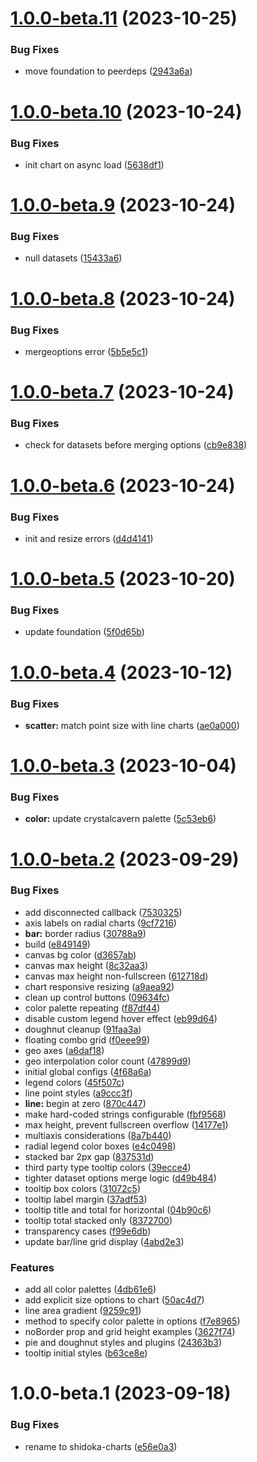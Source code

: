# [1.0.0-beta.11](https://github.com/kyndryl-design-system/shidoka-charts/compare/v1.0.0-beta.10...v1.0.0-beta.11) (2023-10-25)


### Bug Fixes

* move foundation to peerdeps ([2943a6a](https://github.com/kyndryl-design-system/shidoka-charts/commit/2943a6ad4ea1e70e9f18f6ea4bdeba6385f9410e))

# [1.0.0-beta.10](https://github.com/kyndryl-design-system/shidoka-charts/compare/v1.0.0-beta.9...v1.0.0-beta.10) (2023-10-24)


### Bug Fixes

* init chart on async load ([5638df1](https://github.com/kyndryl-design-system/shidoka-charts/commit/5638df152a3eea86bfcca1c134f9d357e2d54677))

# [1.0.0-beta.9](https://github.com/kyndryl-design-system/shidoka-charts/compare/v1.0.0-beta.8...v1.0.0-beta.9) (2023-10-24)


### Bug Fixes

* null datasets ([15433a6](https://github.com/kyndryl-design-system/shidoka-charts/commit/15433a658b87a9d920e0a2a707cf0ebf9a6724fb))

# [1.0.0-beta.8](https://github.com/kyndryl-design-system/shidoka-charts/compare/v1.0.0-beta.7...v1.0.0-beta.8) (2023-10-24)


### Bug Fixes

* mergeoptions error ([5b5e5c1](https://github.com/kyndryl-design-system/shidoka-charts/commit/5b5e5c13dd1686ee0eb8f595dce8d5a953e69e36))

# [1.0.0-beta.7](https://github.com/kyndryl-design-system/shidoka-charts/compare/v1.0.0-beta.6...v1.0.0-beta.7) (2023-10-24)


### Bug Fixes

* check for datasets before merging options ([cb9e838](https://github.com/kyndryl-design-system/shidoka-charts/commit/cb9e838d73d9e2f6781d853263a38ff48e5a4cf0))

# [1.0.0-beta.6](https://github.com/kyndryl-design-system/shidoka-charts/compare/v1.0.0-beta.5...v1.0.0-beta.6) (2023-10-24)


### Bug Fixes

* init and resize errors ([d4d4141](https://github.com/kyndryl-design-system/shidoka-charts/commit/d4d41419329caa51926b34333a520a049c3b34fb))

# [1.0.0-beta.5](https://github.com/kyndryl-design-system/shidoka-charts/compare/v1.0.0-beta.4...v1.0.0-beta.5) (2023-10-20)


### Bug Fixes

* update foundation ([5f0d65b](https://github.com/kyndryl-design-system/shidoka-charts/commit/5f0d65b9080c92b3abb1af8312b8bed6a96a08aa))

# [1.0.0-beta.4](https://github.com/kyndryl-design-system/shidoka-charts/compare/v1.0.0-beta.3...v1.0.0-beta.4) (2023-10-12)


### Bug Fixes

* **scatter:** match point size with line charts ([ae0a000](https://github.com/kyndryl-design-system/shidoka-charts/commit/ae0a0002f9e9a124354e0969076b69e44bcc984e))

# [1.0.0-beta.3](https://github.com/kyndryl-design-system/shidoka-charts/compare/v1.0.0-beta.2...v1.0.0-beta.3) (2023-10-04)


### Bug Fixes

* **color:** update crystalcavern palette ([5c53eb6](https://github.com/kyndryl-design-system/shidoka-charts/commit/5c53eb68095b273504b72a8be4799b8777cc8750))

# [1.0.0-beta.2](https://github.com/kyndryl-design-system/shidoka-charts/compare/v1.0.0-beta.1...v1.0.0-beta.2) (2023-09-29)


### Bug Fixes

* add disconnected callback ([7530325](https://github.com/kyndryl-design-system/shidoka-charts/commit/753032570cb5dde4ad3875e2d2716b9cd91ed4b2))
* axis labels on radial charts ([9cf7216](https://github.com/kyndryl-design-system/shidoka-charts/commit/9cf7216bcb30c884c205236340a10a3d2743487b))
* **bar:** border radius ([30788a9](https://github.com/kyndryl-design-system/shidoka-charts/commit/30788a915c4f0fcdec727a4ac219aea9d32faa90))
* build ([e849149](https://github.com/kyndryl-design-system/shidoka-charts/commit/e8491493a18a0b1901f07d23236d6b0180362b13))
* canvas bg color ([d3657ab](https://github.com/kyndryl-design-system/shidoka-charts/commit/d3657ab9423f5ca73a0f4f0a48de047ab056da06))
* canvas max height ([8c32aa3](https://github.com/kyndryl-design-system/shidoka-charts/commit/8c32aa3c11a988c9cb4321b4e853f9ce6576634c))
* canvas max height non-fullscreen ([612718d](https://github.com/kyndryl-design-system/shidoka-charts/commit/612718d8d2c96860caef9773767d6a987ac78465))
* chart responsive resizing ([a9aea92](https://github.com/kyndryl-design-system/shidoka-charts/commit/a9aea929eaee19d9b566f63b71abcc93b1a565de))
* clean up control buttons ([09634fc](https://github.com/kyndryl-design-system/shidoka-charts/commit/09634fcd715d9bbedaaf9efb2d11baa66e5192c6))
* color palette repeating ([f87df44](https://github.com/kyndryl-design-system/shidoka-charts/commit/f87df44ce266fa458b930188eeca9f6346a13e24))
* disable custom legend hover effect ([eb99d64](https://github.com/kyndryl-design-system/shidoka-charts/commit/eb99d64eff88d49d5c4901549c8bdf7d330ec8d4))
* doughnut cleanup ([91faa3a](https://github.com/kyndryl-design-system/shidoka-charts/commit/91faa3aa4f588e20990d86d40f654817848983e2))
* floating combo grid ([f0eee99](https://github.com/kyndryl-design-system/shidoka-charts/commit/f0eee99874eceb671abd4a1bf71a9c84cbef9231))
* geo axes ([a6daf18](https://github.com/kyndryl-design-system/shidoka-charts/commit/a6daf18b73dacf5b52274c258df565b6496a0310))
* geo interpolation color count ([47899d9](https://github.com/kyndryl-design-system/shidoka-charts/commit/47899d93a4c2c42a1a09bf7ff474a88b91a89468))
* initial global configs ([4f68a6a](https://github.com/kyndryl-design-system/shidoka-charts/commit/4f68a6ae1a57e15bae177766fc57ec0cb0e407d7))
* legend colors ([45f507c](https://github.com/kyndryl-design-system/shidoka-charts/commit/45f507cdbc9d0a86fd085aadefe01022de99dee1))
* line point styles ([a9ccc3f](https://github.com/kyndryl-design-system/shidoka-charts/commit/a9ccc3f777b0f26fbaf08099749c3523dd0f8304))
* **line:** begin at zero ([870c447](https://github.com/kyndryl-design-system/shidoka-charts/commit/870c4478440758170005dcf31251ed6b705bc74d))
* make hard-coded strings configurable ([fbf9568](https://github.com/kyndryl-design-system/shidoka-charts/commit/fbf95689ab60607ee9cb7934709ce13a409d91c1))
* max height, prevent fullscreen overflow ([14177e1](https://github.com/kyndryl-design-system/shidoka-charts/commit/14177e1930ca52ff21582c43bd09a02e6d984eef))
* multiaxis considerations ([8a7b440](https://github.com/kyndryl-design-system/shidoka-charts/commit/8a7b4408393724cdcb44ddb9d75776120ce33dcf))
* radial legend color boxes ([e4c0498](https://github.com/kyndryl-design-system/shidoka-charts/commit/e4c04989e1210616c01fb8be5fa2ff3904a0277d))
* stacked bar 2px gap ([837531d](https://github.com/kyndryl-design-system/shidoka-charts/commit/837531d5ca12392622d7fc9e7c434962ab2aefd2))
* third party type tooltip colors ([39ecce4](https://github.com/kyndryl-design-system/shidoka-charts/commit/39ecce4479094d65aa85c43defa706b583abf7dc))
* tighter dataset options merge logic ([d49b484](https://github.com/kyndryl-design-system/shidoka-charts/commit/d49b4841662c1d73600c7ee93cad27000dfa093a))
* tooltip box colors ([31072c5](https://github.com/kyndryl-design-system/shidoka-charts/commit/31072c58563e24cf007a979dbb1ac47905863ae3))
* tooltip label margin ([37adf53](https://github.com/kyndryl-design-system/shidoka-charts/commit/37adf536083912edb30f369f8d7d5d46270c10a0))
* tooltip title and total for horizontal ([04b90c6](https://github.com/kyndryl-design-system/shidoka-charts/commit/04b90c67ffd10589144db0c8f786ddb9cc14fa08))
* tooltip total stacked only ([8372700](https://github.com/kyndryl-design-system/shidoka-charts/commit/837270063542b286954e223efe175d4566e1021b))
* transparency cases ([f99e6db](https://github.com/kyndryl-design-system/shidoka-charts/commit/f99e6dbb97fe2967afdbcf89d0af7b5525407835))
* update bar/line grid display ([4abd2e3](https://github.com/kyndryl-design-system/shidoka-charts/commit/4abd2e3feb8563b6452eec94d43c45774fad07f1))


### Features

* add all color palettes ([4db61e6](https://github.com/kyndryl-design-system/shidoka-charts/commit/4db61e6f8896c4882457bf6c963cedcbf0d40253))
* add explicit size options to chart ([50ac4d7](https://github.com/kyndryl-design-system/shidoka-charts/commit/50ac4d72cc518d67a5dc7d0dd999ca4cf0f0dcf6))
* line area gradient ([9259c91](https://github.com/kyndryl-design-system/shidoka-charts/commit/9259c9110fb93655805506e6462577bcea14112b))
* method to specify color palette in options ([f7e8965](https://github.com/kyndryl-design-system/shidoka-charts/commit/f7e8965b2ae51b0e32b8815a72d3d39cc6eb40e6))
* noBorder prop and grid height examples ([3627f74](https://github.com/kyndryl-design-system/shidoka-charts/commit/3627f741da3a12eb50abe6c8b5989cab589110f0))
* pie and doughnut styles and plugins ([24363b3](https://github.com/kyndryl-design-system/shidoka-charts/commit/24363b3fc4a5189f1b1060f73924e0d5fb683da2))
* tooltip initial styles ([b63ce8e](https://github.com/kyndryl-design-system/shidoka-charts/commit/b63ce8ea6a82b822439fb9ec6fae5486c2f6da42))

# 1.0.0-beta.1 (2023-09-18)


### Bug Fixes

* rename to shidoka-charts ([e56e0a3](https://github.com/kyndryl-design-system/shidoka-charts/commit/e56e0a32ccc37a6fde8f5f09be1b004e75b8bb92))
